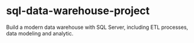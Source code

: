 # sql-data-warehouse-project
Build a modern data warehouse with SQL Server, including ETL processes, data modeling and analytic. 
